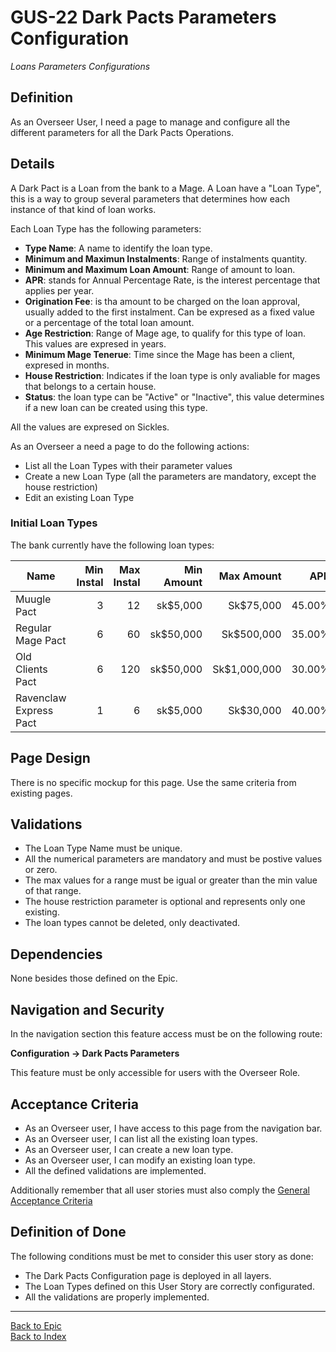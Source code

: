 # GUS-22 Dark Pacts Parameters Configuration
_Loans Parameters Configurations_

## Definition
As an Overseer User, I need a page to manage and configure all the different parameters for all the Dark Pacts Operations.

## Details

A Dark Pact is a Loan from the bank to a Mage. A Loan have a "Loan Type", this is a way to group several parameters that determines how each instance of that kind of loan works.

Each Loan Type has the following parameters:
* **Type Name**: A name to identify the loan type.
* **Minimum and Maximun Instalments**: Range of instalments quantity.
* **Minimum and Maximum Loan Amount**: Range of amount to loan.
* **APR**: stands for Annual Percentage Rate, is the interest percentage that applies per year.
* **Origination Fee**: is tha amount to be charged on the loan approval, usually added to the first instalment. Can be expresed as a fixed value or a percentage of the total loan amount. 
* **Age Restriction**: Range of Mage age, to qualify for this type of loan. This values are expresed in years.
* **Minimum Mage Tenerue**: Time since the Mage has been a client, expresed in months.
* **House Restriction**: Indicates if the loan type is only avaliable for mages that belongs to a certain house.
* **Status**: the loan type can be "Active" or "Inactive", this value determines if a new loan can be created using this type.

All the values are expresed on Sickles.


As an Overseer a need a page to do the following actions:
* List all the Loan Types with their parameter values
* Create a new Loan Type (all the parameters are mandatory, except the house restriction)
* Edit an existing Loan Type

### Initial Loan Types

The bank currently have the following loan types:

|Name|Min Instal|Max Instal|Min Amount|Max Amount|APR|Orig Fee|Min Age|Max Age|Min Tenerue|House|
|--|--:|--:|--:|--:|--:|--:|--:|--:|--:|--|
|Muugle Pact|3|12|sk$5,000|Sk$75,000|45.00%|sk$5,000|0|50|6||
|Regular Mage Pact|6|60|sk$50,000|Sk$500,000|35.00%|3.50%|0|99|3||
|Old Clients Pact|6|120|sk$50,000|Sk$1,000,000|30.00%|3.00%|35|200|72||
|Ravenclaw Express Pact|1|6|sk$5,000|Sk$30,000|40.00%|SK$0|0|99|0|Ravenclaw|

## Page Design

There is no specific mockup for this page. Use the same criteria from existing pages.

## Validations
* The Loan Type Name must be unique.
* All the numerical parameters are mandatory and must be postive values or zero.
* The max values for a range must be igual or greater than the min value of that range.
* The house restriction parameter is optional and represents only one existing.
* The loan types cannot be deleted, only deactivated.

## Dependencies
None besides those defined on the Epic.

## Navigation and Security
In the navigation section this feature access must be on the following route:

**Configuration -> Dark Pacts Parameters**

This feature must be only accessible for users with the Overseer Role.

## Acceptance Criteria
* As an Overseer user, I have access to this page from the navigation bar.
* As an Overseer user, I can list all the existing loan types.
* As an Overseer user, I can create a new loan type.
* As an Overseer user, I can modify an existing loan type.
* All the defined validations are implemented.

Additionally remember that all user stories must also comply the [General Acceptance Criteria](../generalAcceptanceCriteria.md)

## Definition of Done
The following conditions must be met to consider this user story as done:
* The Dark Pacts Configuration page is deployed in all layers.
* The Loan Types defined on this User Story are correctly configurated.
* All the validations are properly implemented.

---
[Back to Epic](GEP-07-Dark-Pacts.md) <br>
[Back to Index](../../README.md)
